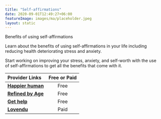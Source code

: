 ```yaml
---
title: "Self-affirmations"
date: 2020-09-01T12:49:27+06:00
featureImage: images/ma/placeholder.jpeg
layout: static
---
```


Benefits of using self-affirmations

Learn about the benefits of using self-affirmations in your life including reducing health deteriorating stress and anxiety.

Start working on improving your stress, anxiety, and self-worth with the use of self-affirmations to get all the benefits that come with it.

| Provider Links      | Free or Paid  |  
| :-----------          | :--------------:      |  
| [**Happier human**](https://www.happierhuman.com/benefits-affirmations/) | Free | 
| [**Refined by Age**](https://refinedbyage.com/2019/12/17/7-affirmations-for-positive-aging/) | Free | 
| [**Get help**](https://www.betterup.com/blog/positive-affirmations) | Free | 
| [**Lovendu**](https://lovendu.co.uk/) | Paid | 
  

<br/><br/>






